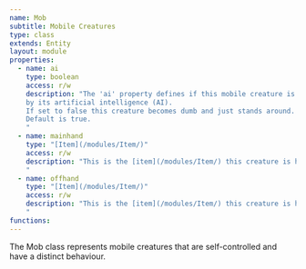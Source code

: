 ```yaml
---
name: Mob
subtitle: Mobile Creatures
type: class
extends: Entity
layout: module
properties:
  - name: ai
    type: boolean
    access: r/w
    description: "The 'ai' property defines if this mobile creature is currently controlled
    by its artificial intelligence (AI).
    If set to false this creature becomes dumb and just stands around. It even won't react to physical forces.
    Default is true.
    "
  - name: mainhand
    type: "[Item](/modules/Item/)"
    access: r/w
    description: "This is the [item](/modules/Item/) this creature is holding in its main hand.    
    "
  - name: offhand
    type: "[Item](/modules/Item/)"
    access: r/w
    description: "This is the [item](/modules/Item/) this creature is holding in its off hand.    
    "
functions:
---
```


The <span class="notranslate">Mob</span> class represents mobile creatures that are self-controlled
and have a distinct behaviour.
